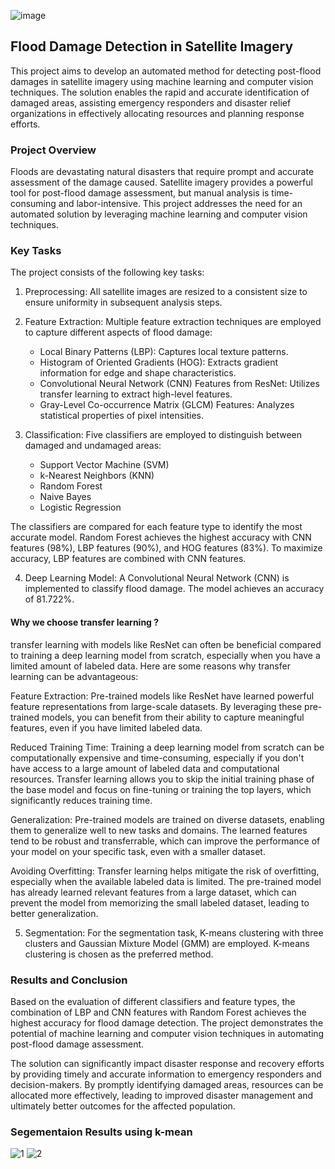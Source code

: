 
![image](https://github.com/Elonsolmostafa1/Flood-Damage/assets/49917088/81cd2432-55ea-4c14-a7e6-bfdee864e85c)

## Flood Damage Detection in Satellite Imagery

This project aims to develop an automated method for detecting post-flood damages in satellite imagery using machine learning and computer vision techniques. The solution enables the rapid and accurate identification of damaged areas, assisting emergency responders and disaster relief organizations in effectively allocating resources and planning response efforts.

### Project Overview
Floods are devastating natural disasters that require prompt and accurate assessment of the damage caused. Satellite imagery provides a powerful tool for post-flood damage assessment, but manual analysis is time-consuming and labor-intensive. This project addresses the need for an automated solution by leveraging machine learning and computer vision techniques.

### Key Tasks
The project consists of the following key tasks:

1. Preprocessing: All satellite images are resized to a consistent size to ensure uniformity in subsequent analysis steps.

2. Feature Extraction: Multiple feature extraction techniques are employed to capture different aspects of flood damage:

   - Local Binary Patterns (LBP): Captures local texture patterns.
   - Histogram of Oriented Gradients (HOG): Extracts gradient information for edge and shape characteristics.
   - Convolutional Neural Network (CNN) Features from ResNet: Utilizes transfer learning to extract high-level features.
   - Gray-Level Co-occurrence Matrix (GLCM) Features: Analyzes statistical properties of pixel intensities.

3. Classification: Five classifiers are employed to distinguish between damaged and undamaged areas:

   - Support Vector Machine (SVM)
   - k-Nearest Neighbors (KNN)
   - Random Forest
   - Naive Bayes
   - Logistic Regression


The classifiers are compared for each feature type to identify the most accurate model. Random Forest achieves the highest accuracy with CNN features (98%), LBP features (90%), and HOG features (83%). To maximize accuracy, LBP features are combined with CNN features.

4. Deep Learning Model: A Convolutional Neural Network (CNN) is implemented to classify flood damage. The model achieves an accuracy of 81.722%.


#### Why we choose transfer learning ?
transfer learning with models like ResNet can often be beneficial compared to training a deep learning model from scratch, especially when you have a limited amount of labeled data. Here are some reasons why transfer learning can be advantageous:

Feature Extraction: Pre-trained models like ResNet have learned powerful feature representations from large-scale datasets. By leveraging these pre-trained models, you can benefit from their ability to capture meaningful features, even if you have limited labeled data.

Reduced Training Time: Training a deep learning model from scratch can be computationally expensive and time-consuming, especially if you don't have access to a large amount of labeled data and computational resources. Transfer learning allows you to skip the initial training phase of the base model and focus on fine-tuning or training the top layers, which significantly reduces training time.

Generalization: Pre-trained models are trained on diverse datasets, enabling them to generalize well to new tasks and domains. The learned features tend to be robust and transferrable, which can improve the performance of your model on your specific task, even with a smaller dataset.

Avoiding Overfitting: Transfer learning helps mitigate the risk of overfitting, especially when the available labeled data is limited. The pre-trained model has already learned relevant features from a large dataset, which can prevent the model from memorizing the small labeled dataset, leading to better generalization.



5. Segmentation: For the segmentation task, K-means clustering with three clusters and Gaussian Mixture Model (GMM) are employed. K-means clustering is chosen as the preferred method.

### Results and Conclusion
Based on the evaluation of different classifiers and feature types, the combination of LBP and CNN features with Random Forest achieves the highest accuracy for flood damage detection. The project demonstrates the potential of machine learning and computer vision techniques in automating post-flood damage assessment.

The solution can significantly impact disaster response and recovery efforts by providing timely and accurate information to emergency responders and decision-makers. By promptly identifying damaged areas, resources can be allocated more effectively, leading to improved disaster management and ultimately better outcomes for the affected population.


### Segementaion Results using k-mean


![1](https://github.com/Elonsolmostafa1/Flood-Damage/assets/62807830/0baa69b5-219b-4589-920d-6b5168951cc5)
![2](https://github.com/Elonsolmostafa1/Flood-Damage/assets/62807830/7f147836-e248-4d4d-b228-cd39a038f22f)

